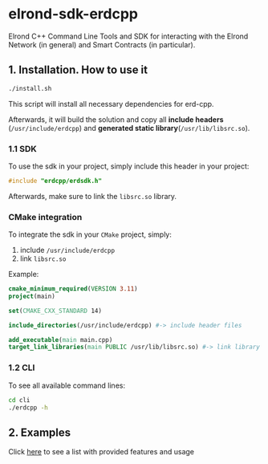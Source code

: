 
# elrond-sdk-erdcpp

Elrond C++ Command Line Tools and SDK for interacting with the Elrond Network (in general) and Smart Contracts (in
particular).

## 1. Installation. How to use it
```bash
./install.sh
```

This script will install all necessary dependencies for erd-cpp.

Afterwards, it will build the solution and copy all **include headers** (`/usr/include/erdcpp`) and **generated static library**(`/usr/lib/libsrc.so`).

### 1.1 SDK
To use the sdk in your project, simply include this header in your project:
```c++
#include "erdcpp/erdsdk.h"
```
Afterwards, make sure to link the `libsrc.so` library.

### CMake integration

To integrate the sdk in your `CMake` project, simply:
1. include `/usr/include/erdcpp`
2. link `libsrc.so`

Example:
```cmake
cmake_minimum_required(VERSION 3.11)
project(main)

set(CMAKE_CXX_STANDARD 14)

include_directories(/usr/include/erdcpp) #-> include header files

add_executable(main main.cpp)
target_link_libraries(main PUBLIC /usr/lib/libsrc.so) #-> link library

```


### 1.2 CLI

To see all available command lines:
```bash
cd cli
./erdcpp -h
```

## 2. Examples

Click [here](examples/examples.md) to see a list with provided features and usage